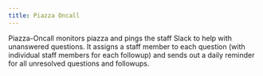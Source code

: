 ```yaml
---
title: Piazza Oncall
---
```


Piazza-Oncall monitors piazza and pings the staff Slack to help with unanswered questions. It assigns a staff member to each question (with individual staff members for each followup) and sends out a daily reminder for all unresolved questions and followups.
